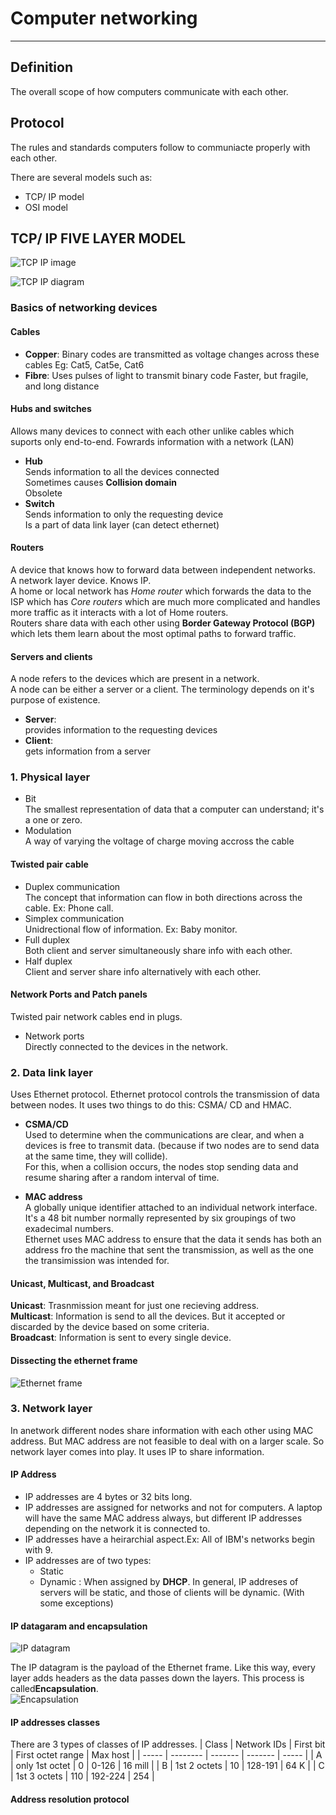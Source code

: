 # Computer networking
---------------
## Definition

The overall scope of how computers communicate with each other.

## Protocol

The rules and standards computers follow to communiacte properly with each other. 

There are several models such as:
- TCP/ IP model
- OSI model

## TCP/ IP FIVE LAYER MODEL
![TCP IP image](TCP%20IP%20Model.png)


![TCP IP diagram](TCP%20%20IP%20example.png)

### Basics of networking devices

#### Cables
- **Copper**: 
  Binary codes are transmitted as voltage changes across these cables
  Eg: Cat5, Cat5e, Cat6
- **Fibre**: 
  Uses pulses of light to transmit binary code
  Faster, but fragile, and long distance

#### Hubs and switches
Allows many devices to connect with each other unlike cables which suports only end-to-end. 
Fowrards information with a network (LAN)

- **Hub**  
  Sends information to all the devices connected  
  Sometimes causes **Collision domain**  
  Obsolete  
- **Switch**  
  Sends information to only the requesting device  
  Is a part of data link layer (can detect ethernet)  

#### Routers  
A device that knows how to forward data between independent networks.    
A network layer device. Knows IP.    
A home or local network has *Home router* which forwards the data to the ISP which has *Core routers* which are much more complicated and handles more traffic as it interacts with a lot of Home routers.     
Routers share data with each other using **Border Gateway Protocol (BGP)** which lets them learn about the most optimal paths to forward traffic.    

#### Servers and clients
A node refers to the devices which are present in a network.  
A node can be either a server or a client. The terminology depends on it's purpose of existence.   

- **Server**:  
  provides information to the requesting devices
- **Client**:  
  gets information from a server  

### 1. Physical layer

- Bit  
  The smallest representation of data that a computer can understand; it's a one or zero.  
- Modulation  
  A way of varying the voltage of charge moving accross the cable  

#### Twisted pair cable

- Duplex communication  
  The concept that information can flow in both directions across the cable. Ex: Phone call.  
- Simplex communication  
  Unidrectional flow of information. Ex: Baby monitor.  
- Full duplex  
  Both client and server simultaneously share info with each other.  
- Half duplex  
  Client and server share info alternatively with each other.  

#### Network Ports and Patch panels

Twisted pair network cables end in plugs.   

- Network ports  
  Directly connected to the devices in the network.  

### 2. Data link layer

Uses Ethernet protocol.  Ethernet protocol controls the transmission of data between nodes. It uses two things to do this: CSMA/ CD and HMAC.
- **CSMA/CD**  
  Used to determine when the communications are clear, and when a devices is free to transmit data. (because if two nodes are to send data at the same time, they will collide).   
  For this, when a collision occurs, the nodes stop sending data and resume sharing after a random interval of time. 
  
- **MAC address**  
  A globally unique identifier attached to an individual network interface. It's a 48 bit number normally represented by six groupings of two exadecimal numbers.  
  Ethernet uses MAC address to ensure that the data it sends has both an address fro the machine that sent the transmission, as well as the one the transimission was intended for.

#### Unicast, Multicast, and Broadcast

**Unicast**: Trasnmission meant for just one recieving address.  
**Multicast**: Information is send to all the devices. But it accepted or discarded by the device based on some criteria.  
**Broadcast**: Information is sent to every single device.   

#### Dissecting the ethernet frame

![Ethernet frame](Ethernet%20frame.png)

### 3. Network layer

In anetwork different nodes share information with each other using MAC address. But MAC address are not feasible to deal with on a larger scale. So network layer comes into play. It uses IP to share information.

#### IP Address

- IP addresses are 4 bytes or 32 bits long.  
- IP addresses are assigned for networks and not for computers. A laptop will have the same MAC address always, but different IP addresses depending on the network it is connected to. 
- IP addresses have a heirarchial aspect.Ex: All of IBM's networks begin with 9.
- IP addresses are of two types:
  - Static
  - Dynamic : When assigned by **DHCP**.
  In general, IP addreses of servers will be static, and those of clients will be dynamic. (With some exceptions)
  
#### IP datagaram and encapsulation

![IP datagram](IP%20datagram.png)  

The IP datagram is the payload of the Ethernet frame. Like this way, every layer adds headers as the data passes down the layers. This process is called**Encapsulation**.  
![Encapsulation](encapsulation.png)

#### IP addresses classes

There are 3 types of classes of IP addresses. 
| Class | Network IDs | First bit | First octet range | Max host |
| ----- | -------- | ------- | ------- | ----- |
| A | only 1st octet | 0 | 0-126 | 16 mill |
| B | 1st 2 octets | 10 | 128-191 | 64 K |
| C | 1st 3 octets | 110 | 192-224 | 254 |

#### Address resolution protocol


